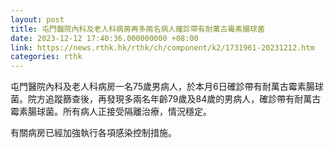 ```yaml
---
layout: post
title: 屯門醫院內科及老人科病房再多兩名病人確診帶有耐萬古霉素腸球菌
date: 2023-12-12 17:40:36.000000000 +08:00
link: https://news.rthk.hk/rthk/ch/component/k2/1731961-20231212.htm
categories: rthk
---
```


屯門醫院內科及老人科病房一名75歲男病人，於本月6日確診帶有耐萬古霉素腸球菌。院方追蹤篩查後，再發現多兩名年齡79歲及84歲的男病人，確診帶有耐萬古霉素腸球菌。所有病人正接受隔離治療，情況穩定。

有關病房已經加強執行各項感染控制措施。
